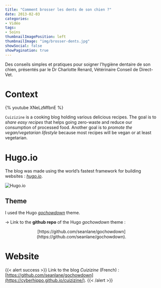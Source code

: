 ```yaml
---
title: "Comment brosser les dents de son chien ?"
date: 2013-02-03
categories:
- Vidéo
tags:
- Soins
thumbnailImagePosition: left
thumbnailImage: "img/brosser-dents.jpg"
showSocial: false
showPagination: true
---
```


Des conseils simples et pratiques pour soigner l'hygiène dentaire de son chien, présentés par le Dr Charlotte Renard, Vétérinaire Conseil de Direct-Vet.
<!--more-->

# Context

{% youtube XNeLzMfbnE %}

`Cuizizine` is a cooking blog holding various delicious recipes. The goal is to *share easy recipes* that helps going zero-waste and reduce our consumption of processed food. Another goal is to *promote the vegan/vegetarian lifestyle* because most recipes will be vegan or at least vegetarian.

<!-- # Screenshot

![Homepage](http://static.vergnol.eu/img/cuizizine.png) -->

# Hugo.io

The blog was made using the world’s fastest framework for building websites : [*hugo.io*](https://gohugo.io/).

![Hugo.io](https://d33wubrfki0l68.cloudfront.net/30790d6888bd8af863fb2b5c33a7f337cdbda243/4e867/images/hugo-logo-wide.svg)

## Theme

I used the Hugo [*gochowdown*](https://github.com/seanlane/gochowdown) theme.

&rightarrow; Link to the **github repo** of the Hugo *gochowdown* theme  :
<center> [https://github.com/seanlane/gochowdown](https://github.com/seanlane/gochowdown). </center>

# Website

{{< alert success >}}
Link to the blog *Cuizizine* (French) : [https://github.com/seanlane/gochowdown](https://cyberhippo.github.io/cuizizine/).
{{< /alert >}}
